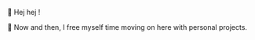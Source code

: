 :rainbow: Hej hej !

:rocket: Now and then, I free myself time moving on here with personal projects.


